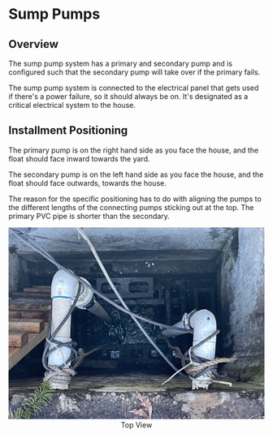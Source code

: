 # Sump Pumps

## Overview
The sump pump system has a primary and secondary pump and is configured such that the secondary pump will take over if the primary fails. 

The sump pump system is connected to the electrical panel that gets used if there's a power failure, so it should always be on.  It's designated as a critical electrical system to the house. 

## Installment Positioning
The primary pump is on the right hand side as you face the house, and the float should face inward towards the yard.  

The secondary pump is on the left hand side as you face the house, and the float should face outwards, towards the house.  

The reason for the specific positioning has to do with aligning the pumps to the different lengths of the connecting pumps sticking out at the top.  The primary PVC pipe is shorter than the secondary.  

<p 
	align="center">
	<img src="./sump-pumps-1.jpg"
	<em>Top View</em>
</p>


